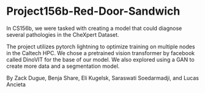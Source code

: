 # Project156b-Red-Door-Sandwich
In CS156b, we were tasked with creating a model that could diagnose several pathologies in the CheXpert Dataset.

The project utilizes pytorch lightning to optimize training on multiple nodes in the Caltech HPC.
We chose a pretrained vision transformer by facebook called DinoVIT for the base of our model. We also explored using a GAN to create more data and a segmentation model.

By Zack Dugue, Benja Share, Eli Kugelsk, Saraswati Soedarmadji, and Lucas Ancieta
